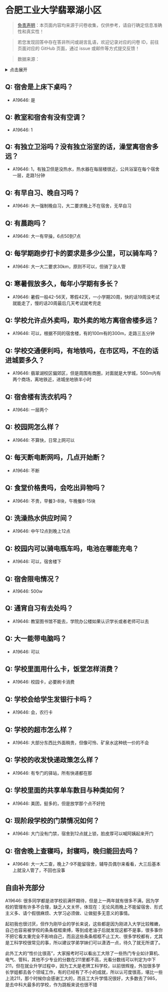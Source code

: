 # 合肥工业大学翡翠湖小区

> [免责声明](https://colleges.chat/#_3)：本页面内容均来源于问卷收集，仅供参考，请自行确定信息准确性和真实性！

> 若您发现回答中存在答非所问或胡言乱语，欢迎记录对应的问卷 ID，前往页面对应的 GitHub 页面，通过 issue 或邮件等方式提交反馈！

> 数据来源：

<details><summary>点击展开</summary>
<ul>
<li>A19646: 3415352112@qq.com (2023 年 06 月)</li>
</ul>
</details>

## Q: 宿舍是上床下桌吗？

- A19646: 是

## Q: 教室和宿舍有没有空调？

- A19646: 1

## Q: 有独立卫浴吗？没有独立浴室的话，澡堂离宿舍多远？

- A19646: 1，有独卫但是没热水，热水器在每层楼很近，公共浴室在每个宿舍一层，走路1分钟

## Q: 有早自习、晚自习吗？

- A19646: 大一强制晚自习，大二要求晚上不在宿舍，无早自习

## Q: 有晨跑吗？

- A19646: 大一有早操，6点50到7点

## Q: 每学期跑步打卡的要求是多少公里，可以骑车吗？

- A19646: 大一大二要求30km，原则不可以，但骑了没人管

## Q: 寒暑假放多久，每年小学期有多长？

- A19646: 暑假一般42-56天，寒假42天，一小学期20周，快的话19周没考试就能走了，慢的话20周最后几天考试就考完走

## Q: 学校允许点外卖吗，取外卖的地方离宿舍楼多远？

- A19646: 可以，根据不同的宿舍楼，有的100m有的300m，走路三五分钟

## Q: 学校交通便利吗，有地铁吗，在市区吗，不在的话进城要多久？

- A19646: 翡翠湖校区偏郊区，但是周围有商圈，对面就是大学城，500m内有两个商场，离地铁近，进城坐地铁半小时

## Q: 宿舍楼有洗衣机吗？

- A19646: 一层两个

## Q: 校园网怎么样？

- A19646: 不算快，日常上网可以

## Q: 每天断电断网吗，几点开始断？

- A19646: 不断

## Q: 食堂价格贵吗，会吃出异物吗？

- A19646: 不贵，早餐3-8块，午晚餐8-15块

## Q: 洗澡热水供应时间？

- A19646: 中午12点到晚上12点

## Q: 校园内可以骑电瓶车吗，电池在哪能充电？

- A19646: 可以，宿舍楼下

## Q: 宿舍限电情况？

- A19646: 500w

## Q: 通宵自习有去处吗？

- A19646: 教室图书馆不能去，学院办公楼如果认识学长或者老师可以去

## Q: 大一能带电脑吗？

- A19646: 可以

## Q: 学校里面用什么卡，饭堂怎样消费？

- A19646: 校园卡，必要刷卡消费

## Q: 学校会给学生发银行卡吗？

- A19646: 会，农行卡

## Q: 学校的超市怎么样？

- A19646: 大部分东西比外面稍贵，但像可怜、矿泉水这种统一价的不会

## Q: 学校的收发快递政策怎么样？

- A19646: 有专门的驿站，所有快递都在那

## Q: 学校里面的共享单车数目与种类如何？

- A19646: 美团，挺多的，但是放学那个点不好抢

## Q: 现阶段学校的门禁情况如何？

- A19646: 大门没有门禁，宿舍到12点就上锁，脸皮厚可以喊阿姨起来开门

## Q: 宿舍晚上查寝吗，封寝吗，晚归能回去吗？

- A19646: 大一大二查，晚上7-9不能留宿舍，辅导员偶尔来看看，大三后基本上就没人管了，不回也没事

## 自由补充部分

A19646: 很多同学都是进学校前满怀期待，但是上一两年就有很多不满，因为学校的管理有许多不合理，缺乏人文关怀，体现在：无论风雨晚上不能留宿舍、形式主义多、请个假很麻烦、大学习必须做、让做挺多无意义的事情。

起初我也很讨厌，但作为刚毕业的学长来说，这些都是因为刚进入大学比较稚嫩，自己也容易被学校的条条框框束缚，等到成老油子后就发现这都不是事，很多事你不把它看太重完全不影响自己，而且这些条条框框不止工大、很多学校都有，尤其是工科学校很常见的事，所以建议学弟学妹们可以潇洒一点，待久了就无所谓了。

此外工大的“性价比很高”，大家报考时可以看出工大除了一些热门专业如计算机、电气、管科，其他不少专业的分数在211里都不高，光看分数线可以判定为中下211，但在就业升学过程中，因为工大是老牌工科学校，以前很辉煌，外加很多学长学姐都去各个领域工作，有的已经有了不小的成就，所以认可度很高，堪比一些上流211，那个时候你会感谢工大的，而且工大升学情况很好，大多数去了985，是去中科大最多的学校，作为跳板来说也很不错